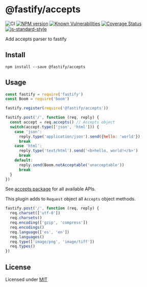 # @fastify/accepts

![CI](https://github.com/fastify/fastify-accepts/workflows/CI/badge.svg)
[![NPM version](https://img.shields.io/npm/v/@fastify/accepts.svg?style=flat)](https://www.npmjs.com/package/@fastify/accepts)
[![Known Vulnerabilities](https://snyk.io/test/github/fastify/fastify-accepts/badge.svg)](https://snyk.io/test/github/fastify/fastify-accepts)
[![Coverage Status](https://coveralls.io/repos/github/fastify/fastify-accepts/badge.svg?branch=master)](https://coveralls.io/github/fastify/fastify-accepts?branch=master)
[![js-standard-style](https://img.shields.io/badge/code%20style-standard-brightgreen.svg?style=flat)](https://standardjs.com/)

Add accepts parser to fastify

## Install

`npm install --save @fastify/accepts`

## Usage

```js
const fastify = require('fastify')
const Boom = require('boom')

fastify.register(require('@fastify/accepts'))

fastify.post('/', function (req, reply) {
  const accept = req.accepts() // Accepts object
  switch(accept.type(['json', 'html'])) {
    case 'json':
      reply.type('application/json').send({hello: 'world'})
      break
    case 'html':
      reply.type('text/html').send('<b>hello, world!</b>')
      break
    default:
      reply.send(Boom.notAcceptable('unacceptable'))
      break
  }
})
```

See [accepts package](https://www.npmjs.com/package/accepts) for all available APIs.

This plugin adds to `Request` object all `Accepts` object methods.

```js
fastify.post('/', function (req, reply) {
  req.charset(['utf-8'])
  req.charsets()
  req.encoding(['gzip', 'compress'])
  req.encodings()
  req.language(['es', 'en'])
  req.languages()
  req.type(['image/png', 'image/tiff'])
  req.types()
})
```

## License

Licensed under [MIT](./LICENSE)
